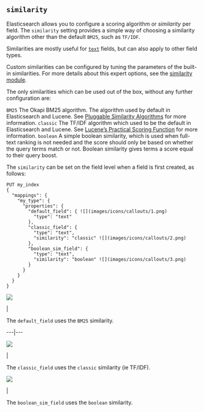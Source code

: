 ## `similarity`

Elasticsearch allows you to configure a scoring algorithm or _similarity_ per field. The `similarity` setting provides a simple way of choosing a similarity algorithm other than the default `BM25`, such as `TF/IDF`.

Similarities are mostly useful for [`text`](text.html) fields, but can also apply to other field types.

Custom similarities can be configured by tuning the parameters of the built-in similarities. For more details about this expert options, see the [similarity module](index-modules-similarity.html).

The only similarities which can be used out of the box, without any further configuration are:

`BM25`
     The Okapi BM25 algorithm. The algorithm used by default in Elasticsearch and Lucene. See [Pluggable Similarity Algorithms](https://www.elastic.co/guide/en/elasticsearch/guide/2.x/pluggable-similarites.html) for more information. 
`classic`
     The TF/IDF algorithm which used to be the default in Elasticsearch and Lucene. See [Lucene’s Practical Scoring Function](https://www.elastic.co/guide/en/elasticsearch/guide/2.x/practical-scoring-function.html) for more information. 
`boolean`
     A simple boolean similarity, which is used when full-text ranking is not needed and the score should only be based on whether the query terms match or not. Boolean similarity gives terms a score equal to their query boost. 

The `similarity` can be set on the field level when a field is first created, as follows:
    
    
    PUT my_index
    {
      "mappings": {
        "my_type": {
          "properties": {
            "default_field": { ![](images/icons/callouts/1.png)
              "type": "text"
            },
            "classic_field": {
              "type": "text",
              "similarity": "classic" ![](images/icons/callouts/2.png)
            },
            "boolean_sim_field": {
              "type": "text",
              "similarity": "boolean" ![](images/icons/callouts/3.png)
            }
          }
        }
      }
    }

![](images/icons/callouts/1.png)

| 

The `default_field` uses the `BM25` similarity.   
  
---|---  
  
![](images/icons/callouts/2.png)

| 

The `classic_field` uses the `classic` similarity (ie TF/IDF).   
  
![](images/icons/callouts/3.png)

| 

The `boolean_sim_field` uses the `boolean` similarity. 
